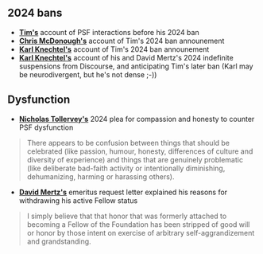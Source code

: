 2024 bans
----------
- [**Tim's**](ban.html) account of PSF interactions before his 2024 ban
- [**Chris McDonough's**](https://chrismcdonough.substack.com/p/the-shameful-defenestration-of-tim) account of Tim's 2024 ban announement
- [**Karl Knechtel's**](https://zahlman.github.io/politics/the-psf/2024/08/10/open-letter-psf-coc-wg-addendum-1-tim-peters.html) account of Tim's 2024 ban announement
- [**Karl Knechtel's**](https://zahlman.github.io/politics/the-psf/2024/07/31/an-open-letter-to-the-psf-coc-wg.html) account of his and David Mertz's 2024 indefinite suspensions from Discourse, and anticipating Tim's later ban (Karl may be neurodivergent, but he's not dense ;-))

Dysfunction
-----------
- [**Nicholas Tollervey's**](https://ntoll.org/article/psf-woe) 2024 plea for compassion and honesty to counter PSF dysfunction
> There appears to be confusion between things that should be celebrated (like passion, humour, honesty, differences of culture and diversity of experience) and things that are genuinely problematic (like deliberate bad-faith activity or intentionally diminishing, dehumanizing, harming or harassing others).
- [**David Mertz's**](https://gnosis.cx/publish/Emeritus) emeritus request letter explained his reasons for withdrawing his active Fellow status
> I simply believe that that honor that was formerly attached to becoming a Fellow of the Foundation has been stripped of good will or honor by those intent on exercise of arbitrary self-aggrandizement and grandstanding.
